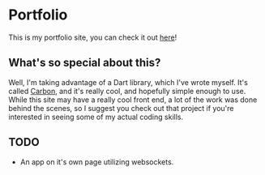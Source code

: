 # Portfolio
This is my portfolio site, you can check it out [here](http://www.caaz.me/)!

## What's so special about this?
Well, I'm taking advantage of a Dart library, which I've wrote myself. It's called [Carbon](http://github.com/Caaz/carbon), and it's really cool, and hopefully simple enough to use. While this site may have a really cool front end, a lot of the work was done behind the scenes, so I suggest you check out that project if you're interested in seeing some of my actual coding skills.

## TODO
- An app on it's own page utilizing websockets.
